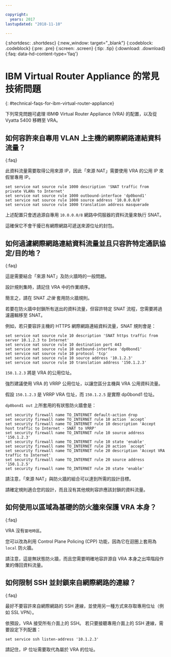 ```yaml
---

copyright:
  years: 2017
lastupdated: "2018-11-10"

---
```


{:shortdesc: .shortdesc}
{:new_window: target="_blank"}
{:codeblock: .codeblock}
{:pre: .pre}
{:screen: .screen}
{:tip: .tip}
{:download: .download}
{:faq: data-hd-content-type='faq'}

# IBM Virtual Router Appliance 的常見技術問題
{: #technical-faqs-for-ibm-virtual-router-appliance}

下列常見問題可處理 IBM© Virtual Router Appliance (VRA) 的配置，以及從 Vyatta 5400 移轉至 VRA。

## 如何容許來自專用 VLAN 上主機的網際網路連結資料流量？
{:faq}

此資料流量需要取得公用來源 IP，因此「來源 NAT」需要使用 VRA 的公用 IP 來假冒專用 IP。

```
set service nat source rule 1000 description 'SNAT traffic from private VLANs to Internet'
set service nat source rule 1000 outbound-interface 'dp0bond1'
set service nat source rule 1000 source address '10.0.0.0/8'
set service nat source rule 1000 translation address masquerade
```

上述配置只會透過源自專用 `10.0.0.0/8` 網路中伺服器的資料流量來執行 SNAT。

這確保它不會干擾已有網際網路可遞送來源位址的封包。

## 如何過濾網際網路連結資料流量並且只容許特定通訊協定/目的地？
{:faq}

這是需要結合「來源 NAT」及防火牆時的一般問題。

設計規則集時，請記住 VRA 中的作業順序。

簡言之，請在 SNAT *之後* 套用防火牆規則。

若要在防火牆中封鎖所有送出的資料流量，但容許特定 SNAT 流程，您需要將過濾邏輯移至 SNAT。

例如，若只要容許主機的 HTTPS 網際網路連結資料流量，SNAT 規則會是：

```
set service nat source rule 10 description 'SNAT https traffic from server 10.1.2.3 to Internet'
set service nat source rule 10 destination port 443
set service nat source rule 10 outbound-interface 'dp0bond1'
set service nat source rule 10 protocol 'tcp'
set service nat source rule 10 source address '10.1.2.3'
set service nat source rule 10 translation address '150.1.2.3'
```

`150.1.2.3` 將是 VRA 的公用位址。 

強烈建議使用 VRA 的 VRRP 公用位址，以讓您區分主機與 VRA 公用資料流量。

假設 `150.1.2.3` 是 VRRP VRA 位址，而 `150.1.2.5` 是實際 dp0bond1 位址。

`dp0bond1 out` 上所套用的有狀態防火牆會是：

```
set security firewall name TO_INTERNET default-action drop
set security firewall name TO_INTERNET rule 10 action `accept`
set security firewall name TO_INTERNET rule 10 description 'Accept host traffic to Internet - SNAT to VRRP'
set security firewall name TO_INTERNET rule 10 source address '150.1.2.3'
set security firewall name TO_INTERNET rule 10 state 'enable'
set security firewall name TO_INTERNET rule 20 action `accept`
set security firewall name TO_INTERNET rule 20 description 'Accept VRA traffic to Internet'
set security firewall name TO_INTERNET rule 20 source address '150.1.2.5'
set security firewall name TO_INTERNET rule 20 state 'enable'
```

請注意，「來源 NAT」與防火牆的組合可以達到所需的設計目標。 

請確定規則適合您的設計，而且沒有其他規則容許應該封鎖的資料流量。 

## 如何使用以區域為基礎的防火牆來保護 VRA 本身？
{:faq}

VRA 沒有`當地時區`。

您可以改為利用 Control Plane Policing (CPP) 功能，因為它在迴圈上套用為 `local` 防火牆。

請注意，這是無狀態防火牆，而且您需要明確地容許源自 VRA 本身之出埠階段作業的傳回資料流量。

## 如何限制 SSH 並封鎖來自網際網路的連線？
{:faq}

最好不要容許來自網際網路的 SSH 連線，並使用另一種方式來存取專用位址（例如 SSL VPN）。

依預設，VRA 接受所有介面上的 SSH。
若只要接聽專用介面上的 SSH 連線，需要設定下列配置：

```
set service ssh listen-address '10.1.2.3'
```

請記住，IP 位址需要取代為屬於 VRA 的位址。
